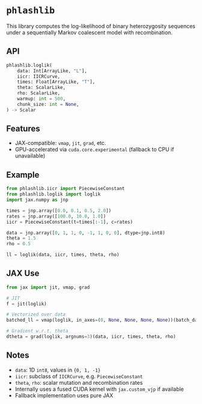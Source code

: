 # `phlashlib`

This library computes the log-likelihood of binary heterozygosity sequences under a sequentially Markov coalescent model with recombination.

## API

```python
phlashlib.loglik(
    data: Int[ArrayLike, "L"],
    iicr: IICRCurve,
    times: Float[ArrayLike, "T"],
    theta: ScalarLike,
    rho: ScalarLike,
    warmup: int = 500,
    chunk_size: int = None,
) -> Scalar
```

## Features

- JAX-compatible: `vmap`, `jit`, `grad`, etc.
- GPU-accelerated via `cuda.core.experimental` (fallback to CPU if unavailable)

## Example

```python
from phlashlib.iicr import PiecewiseConstant
from phlashlib.loglik import loglik
import jax.numpy as jnp

times = jnp.array([0.0, 0.1, 0.5, 2.0])
rates = jnp.array([100.0, 10.0, 1.0])
iicr = PiecewiseConstant(t=times[:-1], c=rates)

data = jnp.array([0, 1, 1, 0, -1, 1, 0, 0], dtype=jnp.int8)
theta = 1.5
rho = 0.5

ll = loglik(data, iicr, times, theta, rho)
```

## JAX Use

```python
from jax import jit, vmap, grad

# JIT
f = jit(loglik)

# Vectorized over data
batched_ll = vmap(loglik, in_axes=(0, None, None, None, None))(batch_data, iicr, times, theta, rho)

# Gradient w.r.t. theta
dtheta = grad(loglik, argnums=3)(data, iicr, times, theta, rho)
```

## Notes

- `data`: 1D `int8`, values in `{0, 1, -1}`
- `iicr`: subclass of `IICRCurve`, e.g. `PiecewiseConstant`
- `theta`, `rho`: scalar mutation and recombination rates
- Internally uses a fused CUDA kernel with `jax.custom_vjp` if available
- Fallback implementation uses pure JAX
